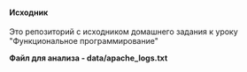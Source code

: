 #### **Исходник**

Это репозиторий с исходником домашнего задания к уроку "Функциональное программирование"

**Файл для анализа - data/apache_logs.txt**